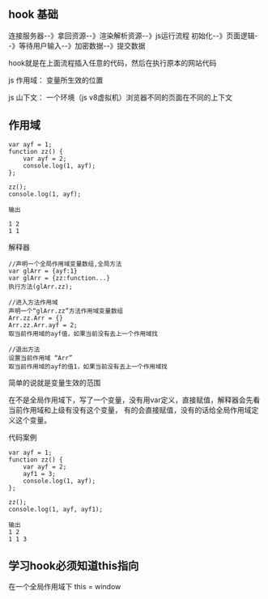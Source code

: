 ## hook 基础

连接服务器--》拿回资源--》渲染解析资源--》js运行流程 初始化--》页面逻辑--》等待用户输入--》加密数据--》提交数据

hook就是在上面流程插入任意的代码，然后在执行原本的网站代码

js 作用域： 变量所生效的位置

js 山下文： 一个环境（js v8虚拟机）浏览器不同的页面在不同的上下文

## 作用域

    var ayf = 1;
    function zz() {
        var ayf = 2;
        console.log(1, ayf);
    };
    
    zz();
    console.log(1, ayf);
    
    输出
    
    1 2
    1 1
    
解释器

    //声明一个全局作用域变量数组,全局方法
    var glArr = {ayf:1} 
    var glArr = {zz:function...}
    执行方法(glArr.zz);
    
    //进入方法作用域
    声明一个“glArr.zz”方法作用域变量数组
    Arr.zz.Arr = {}
    Arr.zz.Arr.ayf = 2;
    取当前作用域的ayf值，如果当前没有去上一个作用域找
    
    //退出方法
    设置当前作用域 “Arr”
    取当前作用域的ayf的值1，如果当前没有去上一个作用域找
    
简单的说就是变量生效的范围

在不是全局作用域下，写了一个变量，没有用var定义，直接赋值，解释器会先看当前作用域和上级有没有这个变量，
有的会直接赋值，没有的话给全局作用域定义这个变量。

代码案例

    var ayf = 1;
    function zz() {
        var ayf = 2;
        ayf1 = 3;
        console.log(1, ayf);
    };
    
    zz();
    console.log(1, ayf, ayf1);
    
    输出
    1 2
    1 1 3
    
## 学习hook必须知道this指向

在一个全局作用域下 this = window